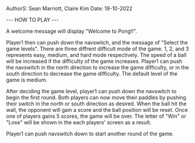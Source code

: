 AuthorS: Sean Marriott, Claire Kim
Date: 19-10-2022

--- HOW TO PLAY ---

A welcome message will display "Welcome to Pong!!".

Player1 then can push down the navswitch, and the message of "Select the game levels". There are three diffrent difficult mode of the game. 1, 2, and 3 represents easy, medium, and hard mode respectively. The speed of a ball will be increased if the difficulty of the game increases. Player1 can push the navswitch in the north direction to increase the game difficulty, or in the south direction to decrease the game difficulty. The default level of the game is medium. 

After deciding the game level, player1 can push down the navswitch to begin the first round. Both players can now move their paddles by pushing their switch in the north or south direction as desired. When the ball hit the wall, the opponent will gain a score and the ball position will be reset. Once one of players gains 5 scores, the game will be over. The letter of "Win" or "Lose" will be shown in the each players' screen as a result.

Player1 can push navswitch down to start another round of the game.


